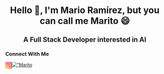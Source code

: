 <h1 align="center">Hello 👋, I'm Mario Ramírez, but you can call me Marito 😄</h1>

<h2 align="center">A Full Stack Developer interested in AI</h2>


<h3>Connect With Me</h3>
<a href="https://www.linkedin.com/in/mario-tobar-aa7319174/"><img align=”left” src=”https://raw.githubusercontent.com/Marito-R-T/Marito-R-T/main/images/linkedin.svg" alt=”Marito | LinkedIn” width=”21px”/></a>
<a href="https://www.instagram.com/marito_r_t/"><img align="left" src="https://raw.githubusercontent.com/Marito-R-T/Marito-R-T/main/images/instagram.svg" alt="Marito | Instagram" width="21px"/></a>
